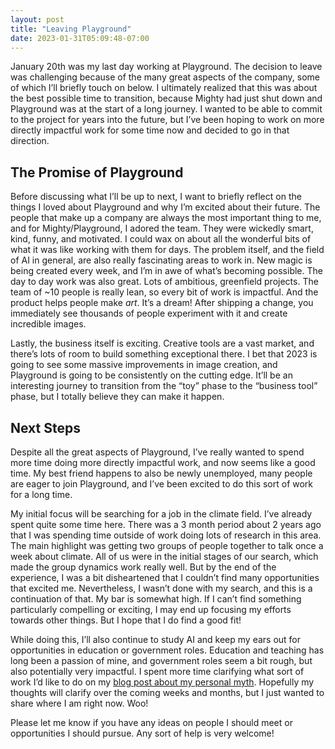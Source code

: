 ```yaml
---
layout: post
title: "Leaving Playground"
date: 2023-01-31T05:09:48-07:00
---
```


January 20th was my last day working at Playground. The decision to leave was challenging because of the many great aspects of the company, some of which I’ll briefly touch on below. I ultimately realized that this was about the best possible time to transition, because Mighty had just shut down and Playground was at the start of a long journey. I wanted to be able to commit to the project for years into the future, but I’ve been hoping to work on more directly impactful work for some time now and decided to go in that direction.

## The Promise of Playground

Before discussing what I’ll be up to next, I want to briefly reflect on the things I loved about Playground and why I’m excited about their future. The people that make up a company are always the most important thing to me, and for Mighty/Playground, I adored the team. They were wickedly smart, kind, funny, and motivated. I could wax on about all the wonderful bits of what it was like working with them for days. The problem itself, and the field of AI in general, are also really fascinating areas to work in. New magic is being created every week, and I’m in awe of what’s becoming possible. The day to day work was also great. Lots of ambitious, greenfield projects. The team of ~10 people is really lean, so every bit of work is impactful. And the product helps people make *art*. It’s a dream! After shipping a change, you immediately see thousands of people experiment with it and create incredible images.

Lastly, the business itself is exciting. Creative tools are a vast market, and there’s lots of room to build something exceptional there. I bet that 2023 is going to see some massive improvements in image creation, and Playground is going to be consistently on the cutting edge. It’ll be an interesting journey to transition from the “toy” phase to the “business tool” phase, but I totally believe they can make it happen.

## Next Steps

Despite all the great aspects of Playground, I’ve really wanted to spend more time doing more directly impactful work, and now seems like a good time. My best friend happens to also be newly unemployed, many people are eager to join Playground, and I’ve been excited to do this sort of work for a long time.

My initial focus will be searching for a job in the climate field. I’ve already spent quite some time here. There was a 3 month period about 2 years ago that I was spending time outside of work doing lots of research in this area. The main highlight was getting two groups of people together to talk once a week about climate. All of us were in the initial stages of our search, which made the group dynamics work really well. But by the end of the experience, I was a bit disheartened that I couldn’t find many opportunities that excited me. Nevertheless, I wasn’t done with my search, and this is a continuation of that. My bar is somewhat high. If I can’t find something particularly compelling or exciting, I may end up focusing my efforts towards other things. But I hope that I do find a good fit!

While doing this, I’ll also continue to study AI and keep my ears out for opportunities in education or government roles. Education and teaching has long been a passion of mine, and government roles seem a bit rough, but also potentially very impactful. I spent more time clarifying what sort of work I’d like to do on my [blog post about my personal myth](https://blog.chaselambda.com/2023/01/31/myth.html). Hopefully my thoughts will clarify over the coming weeks and months, but I just wanted to share where I am right now. Woo!

Please let me know if you have any ideas on people I should meet or opportunities I should pursue. Any sort of help is very welcome!

